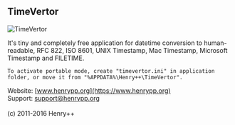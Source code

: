 ## TimeVertor

![TimeVertor](https://www.henrypp.org/images/timevertor.png)

It's tiny and completely free application for datetime conversion to human-readable, RFC 822, ISO 8601, UNIX Timestamp, Mac Timestamp, Microsoft Timestamp and FILETIME.

```
To activate portable mode, create "timevertor.ini" in application folder, or move it from "%APPDATA%\Henry++\TimeVertor".
```

Website: [www.henrypp.org](https://www.henrypp.org)<br />
Support: support@henrypp.org<br />
<br />
(c) 2011-2016 Henry++
